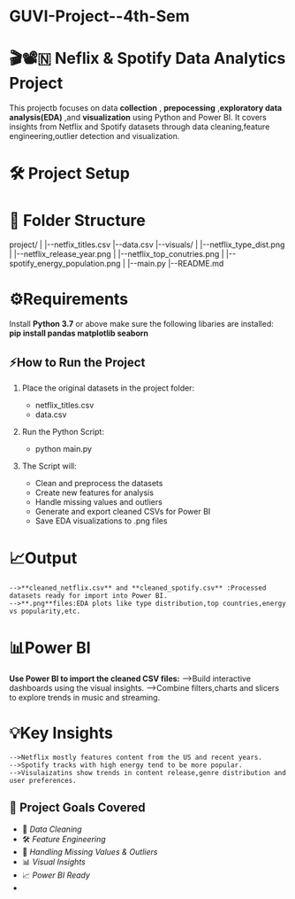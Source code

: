 # GUVI-Project--4th-Sem

# 🎬📽️🇳 Neflix & Spotify Data Analytics Project 
 This projectb focuses on data **collection** , **prepocessing** ,**exploratory data analysis(EDA)** ,and **visualization** using Python and Power BI. It covers insights from Netflix and Spotify datasets through data cleaning,feature engineering,outlier detection and visualization.

 # 🛠️ Project Setup
 # 📁 Folder Structure
  project/
  |
  |--netfix_titles.csv
  |--data.csv
  |--visuals/
  |  |--netflix_type_dist.png
  |  |--netflix_release_year.png
  |  |--netflix_top_conutries.png
  |  |--spotify_energy_population.png
  |
  |--main.py
  |--README.md

  # ⚙️Requirements
  Install **Python 3.7** or above make sure the following libaries are installed:
  **pip install pandas matplotlib seaborn**

 ## ⚡How to Run the Project

1. Place the original datasets in the project folder:  
   - netflix_titles.csv  
   - data.csv

2. Run the Python Script:  
   - python main.py

3. The Script will:  
   - Clean and preprocess the datasets  
   - Create new features for analysis  
   - Handle missing values and outliers  
   - Generate and export cleaned CSVs for Power BI  
   - Save EDA visualizations to .png files

  # 📈Output
    -->**cleaned_netflix.csv** and **cleaned_spotify.csv** :Processed datasets ready for import into Power BI.
    -->**.png**files:EDA plots like type distribution,top countries,energy vs popularity,etc.

  # 📊Power BI
  **Use Power BI to import the cleaned CSV files:**
    -->Build interactive dashboards using the visual insights.
    -->Combine filters,charts and slicers to explore trends in music and streaming.

  # 💡Key Insights
    -->Netflix mostly features content from the US and recent years.
    -->Spotify tracks with high energy tend to be more popular.
    -->Visulaizatins show trends in content release,genre distribution and user preferences.

## 🎯 Project Goals Covered

- 🧹 *Data Cleaning*  
- 🛠 *Feature Engineering*  
- 🧩 *Handling Missing Values & Outliers*  
- 📊 *Visual Insights*  
- 📈 *Power BI Ready*
-
  

